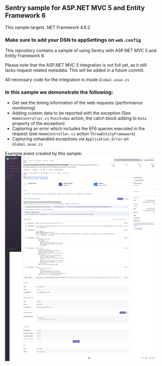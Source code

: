 ﻿## Sentry sample for ASP.NET MVC 5 and Entity Framework 6

This sample targets .NET Framework 4.6.2

### Make sure to add your DSN to appSettings on `web.config`

This repository contains a sample of using Sentry with ASP.NET MVC 5 and Entity Framework 6.

Please note that the ASP.NET MVC 5 integration is not full yet, as it still lacks request related metadata. This will be added in a future commit.

All necessary code for the integration is inside `Global.asax.cs`

### In this sample we demonstrate the following:

* Get see the timing information of the web requests (performance monitoring)
* Adding custom data to be reported with the exception (See `HomeController.cs` `PostIndex` action, the catch block adding to `Data` property of the exception)
* Capturing an error which includes the EF6 queries executed in the request (see `HomeController.cs` action `ThrowEntityFramework`)
* Capturing unhandled exceptions via `Application_Error` on `Global.asax.cs`


Example event created by this sample:
![Example event in Sentry](Sentry%20EF6%20sample%20event.png)
